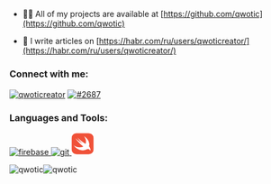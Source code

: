 - 👨‍💻 All of my projects are available at [https://github.com/qwotic](https://github.com/qwotic)

- 📝 I write articles on [https://habr.com/ru/users/qwoticreator/](https://habr.com/ru/users/qwoticreator/)

<h3 align="left">Connect with me:</h3>
<p align="left">
<a href="https://instagram.com/qwoticreator" target="blank"><img align="center" src="https://raw.githubusercontent.com/rahuldkjain/github-profile-readme-generator/master/src/images/icons/Social/instagram.svg" alt="qwoticreator" height="30" width="40" /></a>
<a href="https://discord.gg/#2687" target="blank"><img align="center" src="https://raw.githubusercontent.com/rahuldkjain/github-profile-readme-generator/master/src/images/icons/Social/discord.svg" alt="#2687" height="30" width="40" /></a>
</p>

<h3 align="left">Languages and Tools:</h3>
<p align="left"> <a href="https://firebase.google.com/" target="_blank" rel="noreferrer"> <img src="https://www.vectorlogo.zone/logos/firebase/firebase-icon.svg" alt="firebase" width="40" height="40"/> </a> <a href="https://git-scm.com/" target="_blank" rel="noreferrer"> <img src="https://www.vectorlogo.zone/logos/git-scm/git-scm-icon.svg" alt="git" width="40" height="40"/> </a> <a href="https://developer.apple.com/swift/" target="_blank" rel="noreferrer"> <img src="https://raw.githubusercontent.com/devicons/devicon/master/icons/swift/swift-original.svg" alt="swift" width="40" height="40"/> </a> </p>

<p><img align="left" src="https://github-readme-stats.vercel.app/api/top-langs?username=qwotic&show_icons=true&locale=en&layout=compact" alt="qwotic" /></p>

<p>&nbsp;<img align="left" src="https://github-readme-stats.vercel.app/api?username=qwotic&show_icons=true&locale=en" alt="qwotic" /></p>
